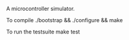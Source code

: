 A microcontroller simulator.

To compile
./bootstrap && ./configure && make

To run the testsuite
make test
